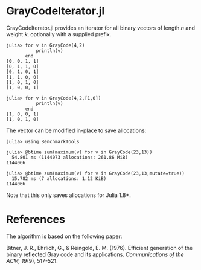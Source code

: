 # GrayCodeIterator.jl

GrayCodeIterator.jl provides an iterator for all binary vectors of length $n$ and weight $k$, optionally with a supplied prefix.

```julia-repl
julia> for v in GrayCode(4,2)
           println(v)
       end
[0, 0, 1, 1]
[0, 1, 1, 0]
[0, 1, 0, 1]
[1, 1, 0, 0]
[1, 0, 1, 0]
[1, 0, 0, 1]

julia> for v in GrayCode(4,2,[1,0])
           println(v)
       end
[1, 0, 0, 1]
[1, 0, 1, 0]
```

The vector can be modified in-place to save allocations:

```julia-repl
julia> using BenchmarkTools

julia> @btime sum(maximum(v) for v in GrayCode(23,13))
  54.801 ms (1144073 allocations: 261.86 MiB)
1144066

julia> @btime sum(maximum(v) for v in GrayCode(23,13,mutate=true))
  15.782 ms (7 allocations: 1.12 KiB)
1144066
```

Note that this only saves allocations for Julia 1.8+.

# References

The algorithm is based on the following paper:

Bitner, J. R., Ehrlich, G., & Reingold, E. M. (1976). Efficient generation of the binary reflected Gray code and its applications. *Communications of the ACM, 19*(9), 517-521.
